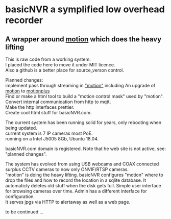 # basicNVR a symplified low overhead recorder
## A wrapper around  [motion](https://motion-project.github.io/index.html) which does the heavy lifting
This is raw code from a working system.     
I placed the code here to move it under MIT licence.       
Also a github is a better place for source_verson control.   
   
Planned changes:      
implement pass through streaming in ["motion"](https://motion-project.github.io/index.html)  including
An upgrade of [motion](https://motion-project.github.io/index.html) to [motionplus](https://github.com/Motion-Project/motionplus)    
Find or make a html tool to build a "motion control mask" used by "motion".      
Convert internal communication from http to mqtt.      
Make the http interfaces prettier.  
Create cool html stuff for basicNVR.com.
   
The current system has been running solid for years, only rebooting when being updated.    
current system is 7 IP cameras most PoE.        
running on a Intel J5005 8Gb,  Ubuntu 18.04. 


basicNVR.com domain is registered.  Note that he web site is not active, see: "planned changes". 

The system has evolved from using USB webcams and COAX connected surplus CCTV cameras to now only ONVIF/RTSP cameras.   
"motion" is doing the heavy lifting. basicNVR configures "motion" where to drop the files and how to record the location in a sqlite database.
It automaticly deletes old stuff when the disk gets full.
Simple user interface for browsing cameras over time.
Admin has a different interface for configuration.    
It serves jpgs via HTTP to alertaway as well as a web page.

to be continued ...







 
